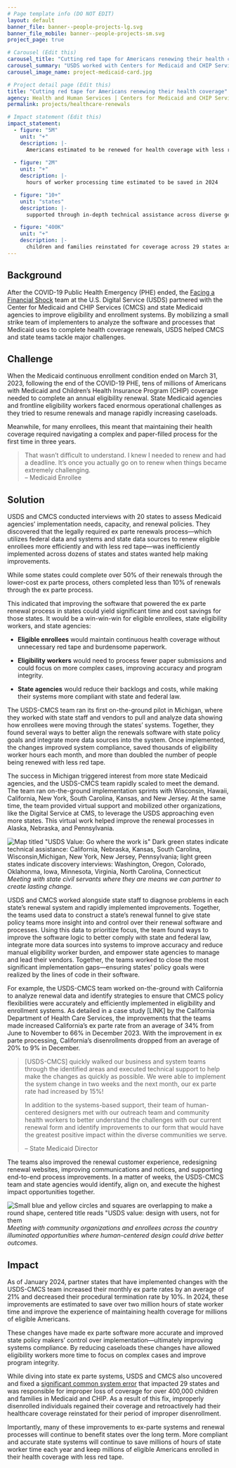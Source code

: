 ```yaml
---
# Page template info (DO NOT EDIT)
layout: default
banner_file: banner--people-projects-lg.svg
banner_file_mobile: banner--people-projects-sm.svg
project_page: true

# Carousel (Edit this)
carousel_title: "Cutting red tape for Americans renewing their health coverage"
carousel_summary: "USDS worked with Centers for Medicaid and CHIP Services to partner with state Medicaid agencies to help improve state eligibility and enrollment systems."
carousel_image_name: project-medicaid-card.jpg

# Project detail page (Edit this)
title: "Cutting red tape for Americans renewing their health coverage"
agency: Health and Human Services | Centers for Medicaid and CHIP Services 
permalink: projects/healthcare-renewals

# Impact statement (Edit this)
impact_statement:
  - figure: "5M"
    unit: "+"
    description: |-
      Americans estimated to be renewed for health coverage with less red tape via ex parte processing in 2024
      
  - figure: "2M"
    unit: "+"
    description: |-
      hours of worker processing time estimated to be saved in 2024

  - figure: "10+"
    unit: "states"
    description: |-
      supported through in-depth technical assistance across diverse geographies, populations, and needs

  - figure: "400K"
    unit: "+"
    description: |-
      children and families reinstated for coverage across 29 states as a result of actions taken by CMCS and supported by USDS
---
```


## Background

After the COVID-19 Public Health Emergency (PHE) ended, the [Facing a Financial Shock](https://www.performance.gov/cx/life-experiences/facing-a-financial-shock/) team at the U.S. Digital Service (USDS) partnered with the Center for Medicaid and CHIP Services (CMCS) and state Medicaid agencies to improve eligibility and enrollment systems. By mobilizing a small strike team of implementers to analyze the software and processes that Medicaid uses to complete health coverage renewals, USDS helped CMCS and state teams tackle major challenges.
 



## Challenge

When the Medicaid continuous enrollment condition ended on March 31, 2023, following the end of the COVID-19 PHE, tens of millions of Americans with Medicaid and Children’s Health Insurance Program (CHIP) coverage needed to complete an annual eligibility renewal. State Medicaid agencies and frontline eligibility workers faced enormous operational challenges as they tried to resume renewals and manage rapidly increasing caseloads.

Meanwhile, for many enrollees, this meant that maintaining their health coverage required navigating a complex and paper-filled process for the first time in three years.


<blockquote class="pullquote" markdown="1">
That wasn’t difficult to understand. I knew I needed to renew and had a deadline. It’s once you actually go on to renew when things became extremely challenging.
 <footer>– Medicaid Enrollee</footer>
</blockquote>


## Solution

USDS and CMCS conducted interviews with 20 states to assess Medicaid agencies’ implementation needs, capacity, and renewal policies. They discovered that the legally required ex parte renewals process—which utilizes federal data and systems and state data sources to renew eligible enrollees more efficiently and with less red tape—was inefficiently implemented across dozens of states and states wanted help making improvements.

While some states could complete over 50% of their renewals through the lower-cost ex parte process, others completed less than 10% of renewals through the ex parte process.

This indicated that improving the software that powered the ex parte renewal process in states could yield significant time and cost savings for those states. It would be a win-win-win for eligible enrollees, state eligibility workers, and state agencies:

- **Eligible enrollees** would maintain continuous health coverage without unnecessary red tape and burdensome paperwork.

- **Eligibility workers** would need to process fewer paper submissions and could focus on more complex cases, improving accuracy and program integrity.

- **State agencies** would reduce their backlogs and costs, while making their systems more compliant with state and federal law.

The USDS-CMCS team ran its first on-the-ground pilot in Michigan, where they worked with state staff and vendors to pull and analyze data showing how enrollees were moving through the states’ systems. Together, they found several ways to better align the renewals software with state policy goals and integrate more data sources into the system. Once implemented, the changes improved system compliance, saved thousands of eligibility worker hours each month, and more than doubled the number of people being renewed with less red tape.

The success in Michigan triggered interest from more state Medicaid agencies, and the USDS-CMCS team rapidly scaled to meet the demand. The team ran on-the-ground implementation sprints with Wisconsin, Hawaii, California, New York, South Carolina, Kansas, and New Jersey. At the same time, the team provided virtual support and mobilized other organizations, like the Digital Service at CMS, to leverage the USDS approaching even more states. This virtual work helped improve the renewal processes in Alaska, Nebraska, and Pennsylvania. 


![Map titled "USDS Value: Go where the work is" Dark green states indicate technical assistance: California, Nebraska, Kansas, South Carolina, Wisconsin,Michigan, New York, New Jersey, Pennsylvania; light green states indicate discovery interviews: Washington, Oregon, Colorado, Oklahonma, Iowa, Minnesota, Virginia, North Carolina, Connecticut](../images/project-medicaid-map.jpg)
*Meeting with state civil servants where they are means we can partner to create lasting change.*



USDS and CMCS worked alongside state staff to diagnose problems in each state’s renewal system and rapidly implemented improvements. Together, the teams used data to construct a state’s renewal funnel to give state policy teams more insight into and control over their renewal software and processes. Using this data to prioritize focus, the team found ways to improve the software logic to better comply with state and federal law, integrate more data sources into systems to improve accuracy and reduce manual eligibility worker burden, and empower state agencies to manage and lead their vendors. Together, the teams worked to close the most significant implementation gaps—ensuring states’ policy goals were realized by the lines of code in their software.

For example, the USDS-CMCS team worked on-the-ground with California to analyze renewal data and identify strategies to ensure that CMCS policy flexibilities were accurately and efficiently implemented in eligibility and enrollment systems. As detailed in a case study [LINK] by the California Department of Health Care Services, the improvements that the teams made increased California’s ex parte rate from an average of 34% from June to November to 66% in December 2023. With the improvement in ex parte processing, California’s disenrollments dropped from an average of 20% to 9% in December.

<blockquote class="pullquote" markdown="1">
[USDS-CMCS] quickly walked our business and system teams through the identified areas and executed technical support to help make the changes as quickly as possible. We were able to implement the system change in two weeks and the next month, our ex parte rate had increased by 15%! 

In addition to the systems-based support, their team of human-centered designers met with our outreach team and community health workers to better understand the challenges with our current renewal form and identify improvements to our form that would have the greatest positive impact within the diverse communities we serve.

 <footer>– State Medicaid Director</footer>
</blockquote>


The teams also improved the renewal customer experience, redesigning renewal websites, improving communications and notices, and supporting end-to-end process improvements. In a matter of weeks, the USDS-CMCS team and state agencies would identify, align on, and execute the highest impact opportunities together. 

![Small blue and yellow circles and squares are overlapping to make a round shape, centered title reads "USDS value: design with users, not for them](../images/project-medicaid-value.jpg)
*Meeting with community organizations and enrollees across the country illuminated opportunities where human-centered design could drive better outcomes.*

## Impact

As of January 2024, partner states that have implemented changes with the USDS-CMCS team increased their monthly ex parte rates by an average of 21% and decreased their procedural termination rate by 10%. In 2024, these improvements are estimated to save over two million hours of state worker time and improve the experience of maintaining health coverage for millions of eligible Americans. 

These changes have made ex parte software more accurate and improved state policy makers’ control over implementation—ultimately improving systems compliance. By reducing caseloads these changes have allowed eligibility workers more time to focus on complex cases and improve program integrity. 

While diving into state ex parte systems, USDS and CMCS also uncovered and fixed a [significant common system error](https://www.hhs.gov/about/news/2023/09/21/coverage-half-million-children-families-reinstated-thanks-hhs-swift-action.html) that impacted 29 states and was responsible for improper loss of coverage for over 400,000 children and families in Medicaid and CHIP. As a result of this fix, improperly disenrolled individuals regained their coverage and retroactively had their healthcare coverage reinstated for their period of improper disenrollment.

Importantly, many of these improvements to ex-parte systems and renewal processes will continue to benefit states over the long term. More compliant and accurate state systems will continue to save millions of hours of state worker time each year and keep millions of eligible Americans enrolled in their health coverage with less red tape.
